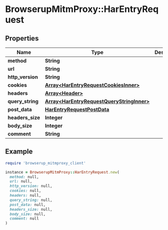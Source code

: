 # BrowserupMitmProxy::HarEntryRequest

## Properties

| Name | Type | Description | Notes |
| ---- | ---- | ----------- | ----- |
| **method** | **String** |  |  |
| **url** | **String** |  |  |
| **http_version** | **String** |  |  |
| **cookies** | [**Array&lt;HarEntryRequestCookiesInner&gt;**](HarEntryRequestCookiesInner.md) |  |  |
| **headers** | [**Array&lt;Header&gt;**](Header.md) |  |  |
| **query_string** | [**Array&lt;HarEntryRequestQueryStringInner&gt;**](HarEntryRequestQueryStringInner.md) |  |  |
| **post_data** | [**HarEntryRequestPostData**](HarEntryRequestPostData.md) |  | [optional] |
| **headers_size** | **Integer** |  |  |
| **body_size** | **Integer** |  |  |
| **comment** | **String** |  | [optional] |

## Example

```ruby
require 'browserup_mitmproxy_client'

instance = BrowserupMitmProxy::HarEntryRequest.new(
  method: null,
  url: null,
  http_version: null,
  cookies: null,
  headers: null,
  query_string: null,
  post_data: null,
  headers_size: null,
  body_size: null,
  comment: null
)
```


